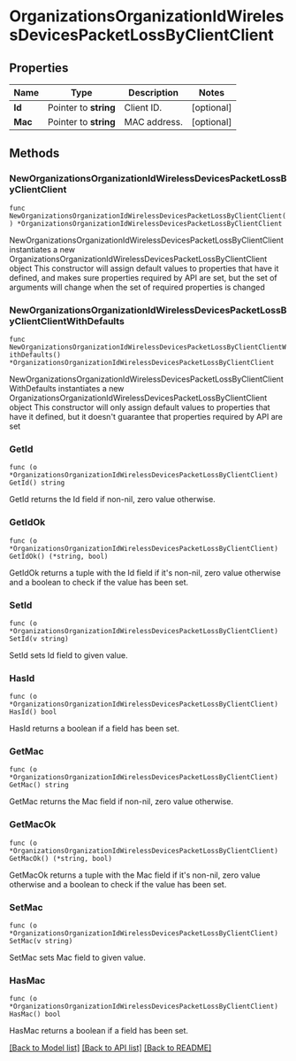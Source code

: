 # OrganizationsOrganizationIdWirelessDevicesPacketLossByClientClient

## Properties

Name | Type | Description | Notes
------------ | ------------- | ------------- | -------------
**Id** | Pointer to **string** | Client ID. | [optional] 
**Mac** | Pointer to **string** | MAC address. | [optional] 

## Methods

### NewOrganizationsOrganizationIdWirelessDevicesPacketLossByClientClient

`func NewOrganizationsOrganizationIdWirelessDevicesPacketLossByClientClient() *OrganizationsOrganizationIdWirelessDevicesPacketLossByClientClient`

NewOrganizationsOrganizationIdWirelessDevicesPacketLossByClientClient instantiates a new OrganizationsOrganizationIdWirelessDevicesPacketLossByClientClient object
This constructor will assign default values to properties that have it defined,
and makes sure properties required by API are set, but the set of arguments
will change when the set of required properties is changed

### NewOrganizationsOrganizationIdWirelessDevicesPacketLossByClientClientWithDefaults

`func NewOrganizationsOrganizationIdWirelessDevicesPacketLossByClientClientWithDefaults() *OrganizationsOrganizationIdWirelessDevicesPacketLossByClientClient`

NewOrganizationsOrganizationIdWirelessDevicesPacketLossByClientClientWithDefaults instantiates a new OrganizationsOrganizationIdWirelessDevicesPacketLossByClientClient object
This constructor will only assign default values to properties that have it defined,
but it doesn't guarantee that properties required by API are set

### GetId

`func (o *OrganizationsOrganizationIdWirelessDevicesPacketLossByClientClient) GetId() string`

GetId returns the Id field if non-nil, zero value otherwise.

### GetIdOk

`func (o *OrganizationsOrganizationIdWirelessDevicesPacketLossByClientClient) GetIdOk() (*string, bool)`

GetIdOk returns a tuple with the Id field if it's non-nil, zero value otherwise
and a boolean to check if the value has been set.

### SetId

`func (o *OrganizationsOrganizationIdWirelessDevicesPacketLossByClientClient) SetId(v string)`

SetId sets Id field to given value.

### HasId

`func (o *OrganizationsOrganizationIdWirelessDevicesPacketLossByClientClient) HasId() bool`

HasId returns a boolean if a field has been set.

### GetMac

`func (o *OrganizationsOrganizationIdWirelessDevicesPacketLossByClientClient) GetMac() string`

GetMac returns the Mac field if non-nil, zero value otherwise.

### GetMacOk

`func (o *OrganizationsOrganizationIdWirelessDevicesPacketLossByClientClient) GetMacOk() (*string, bool)`

GetMacOk returns a tuple with the Mac field if it's non-nil, zero value otherwise
and a boolean to check if the value has been set.

### SetMac

`func (o *OrganizationsOrganizationIdWirelessDevicesPacketLossByClientClient) SetMac(v string)`

SetMac sets Mac field to given value.

### HasMac

`func (o *OrganizationsOrganizationIdWirelessDevicesPacketLossByClientClient) HasMac() bool`

HasMac returns a boolean if a field has been set.


[[Back to Model list]](../README.md#documentation-for-models) [[Back to API list]](../README.md#documentation-for-api-endpoints) [[Back to README]](../README.md)


